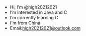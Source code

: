 -  Hi, I’m @high20212021
-  I’m interested in Java and C
-  I’m currently learning C
-  I'm from China
-  Email:high20212021@outlook.com
